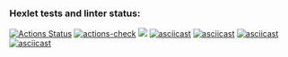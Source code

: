 ### Hexlet tests and linter status:
[![Actions Status](https://github.com/ShcherbinaDmitry/frontend-project-lvl1/workflows/hexlet-check/badge.svg)](https://github.com/ShcherbinaDmitry/frontend-project-lvl1/actions)
[![actions-check](https://github.com/ShcherbinaDmitry/frontend-project-lvl1/actions/workflows/actions-check.yml/badge.svg)](https://github.com/ShcherbinaDmitry/frontend-project-lvl1/actions/workflows/actions-check.yml)
<a href="https://codeclimate.com/github/codeclimate/codeclimate/maintainability"><img src="https://api.codeclimate.com/v1/badges/a99a88d28ad37a79dbf6/maintainability" /></a>
[![asciicast](https://asciinema.org/a/KDzZBPwhm2ImoQN9yokPiVEKT.svg)](https://asciinema.org/a/KDzZBPwhm2ImoQN9yokPiVEKT)
[![asciicast](https://asciinema.org/a/seqj94QceJgxptToHBggTD5QR.svg)](https://asciinema.org/a/seqj94QceJgxptToHBggTD5QR)
[![asciicast](https://asciinema.org/a/C5VUAluGR9vrz9TIOtrUqNvlC.svg)](https://asciinema.org/a/C5VUAluGR9vrz9TIOtrUqNvlC)
[![asciicast](https://asciinema.org/a/0NBCWBv0sX2FakhT8pJ1UkpWQ.svg)](https://asciinema.org/a/0NBCWBv0sX2FakhT8pJ1UkpWQ)
